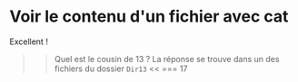 # Voir le contenu d'un fichier avec cat

Excellent !

>> Quel est le cousin de 13 ? La réponse se trouve dans un des fichiers du dossier `Dir13` <<
=== 17



